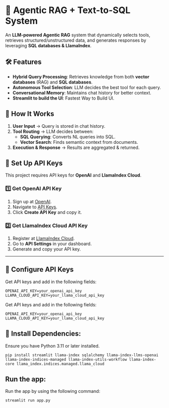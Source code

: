 # 🚀 Agentic RAG + Text-to-SQL System  

An **LLM-powered Agentic RAG** system that dynamically selects tools, retrieves structured/unstructured data, and generates responses by leveraging **SQL databases & LlamaIndex**.

## 🛠 Features
- **Hybrid Query Processing**: Retrieves knowledge from both **vector databases** (RAG) and **SQL databases**.
- **Autonomous Tool Selection**: LLM decides the best tool for each query.
- **Conversational Memory**: Maintains chat history for better context.
- **Streamlit to build the UI**: Fastest Way to Build UI.

## 📌 How It Works
1. **User Input** → Query is stored in chat history.
2. **Tool Routing** → LLM decides between:
   - **SQL Querying**: Converts NL queries into SQL.
   - **Vector Search**: Finds semantic context from documents.
3. **Execution & Response** → Results are aggregated & returned.


## 🔑 Set Up API Keys

This project requires API keys for **OpenAI** and **LlamaIndex Cloud**.

### 1️⃣ Get OpenAI API Key  
1. Sign up at [OpenAI](https://platform.openai.com/signup).  
2. Navigate to [API Keys](https://platform.openai.com/account/api-keys).  
3. Click **Create API Key** and copy it.

### 2️⃣ Get LlamaIndex Cloud API Key  
1. Register at [LlamaIndex Cloud](https://cloud.llamaindex.ai/).  
2. Go to **API Settings** in your dashboard.  
3. Generate and copy your API key.

---

## 🔧 Configure API Keys  

Get API keys and add in the following fields:  
```
OPENAI_API_KEY=your_openai_api_key
LLAMA_CLOUD_API_KEY=your_llama_cloud_api_key
```

Get API keys and add in the following fields:  
```
OPENAI_API_KEY=your_openai_api_key
LLAMA_CLOUD_API_KEY=your_llama_cloud_api_key
```

## 🔧 Install Dependencies:
Ensure you have Python 3.11 or later installed.

```
pip install streamlit llama-index sqlalchemy llama-index-llms-openai llama-index-indices-managed llama-index-utils-workflow llama-index-core llama_index.indices.managed.llama_cloud
```

## Run the app:
Run the app by using the following command:
```
streamlit run app.py
```
